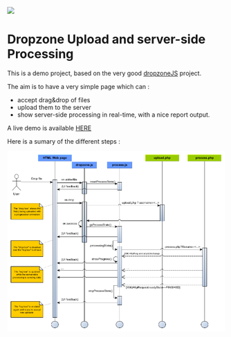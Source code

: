 [![](https://images.microbadger.com/badges/image/orabig/dropzone.svg)](https://microbadger.com/images/orabig/dropzone)

Dropzone Upload and server-side Processing
==========================================

This is a demo project, based on the very good [dropzoneJS](http://www.dropzonejs.com/) project.

The aim is to have a very simple page which can :
* accept drag&drop of files
* upload them to the server
* show server-side processing in real-time, with a nice report output.
 
A live demo is available [HERE](http://gandalf.crocoware.com:9181/)

Here is a sumary of the different steps :

![UML Sequence diagram](doc/UML-sequence.png)
